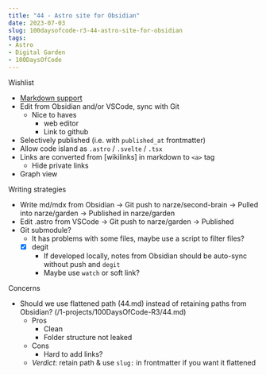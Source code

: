 ```yaml
---
title: "44 - Astro site for Obsidian"
date: 2023-07-03
slug: 100daysofcode-r3-44-astro-site-for-obsidian
tags:
- Astro
- Digital Garden
- 100DaysOfCode
---
```


Wishlist
- [Markdown support](https://docs.astro.build/en/guides/markdown-content)
- Edit from Obsidian and/or VSCode, sync with Git
    - Nice to haves
        - web editor
        - Link to github
- Selectively published (i.e. with `published_at` frontmatter)
- Allow code island as `.astro` / `.svelte` / `.tsx`
- Links are converted from [wikilinks] in markdown to `<a>` tag
    - Hide private links
- Graph view

Writing strategies
- Write md/mdx from Obsidian -> Git push to narze/second-brain -> Pulled into narze/garden -> Published in narze/garden
- Edit .astro from VSCode -> Git push to narze/garden -> Published
- Git submodule?
    - It has problems with some files, maybe use a script to filter files?
    - [x] degit
        - If developed locally, notes from Obsidian should be auto-sync without push and `degit`
        - Maybe use `watch` or soft link?

Concerns
- Should we use flattened path (44.md) instead of retaining paths from Obsidian? (/1-projects/100DaysOfCode-R3/44.md)
    - Pros
        - Clean
        - Folder structure not leaked
    - Cons
        - Hard to add links?
    - _Verdict_: retain path & use `slug:` in frontmatter if you want it flattened
